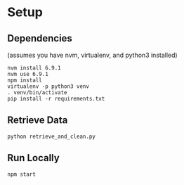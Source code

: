 # Setup
## Dependencies
(assumes you have nvm, virtualenv, and python3 installed)
```
nvm install 6.9.1
nvm use 6.9.1
npm install
virtualenv -p python3 venv
. venv/bin/activate
pip install -r requirements.txt
```
## Retrieve Data
```
python retrieve_and_clean.py
```
## Run Locally
```
npm start
```
